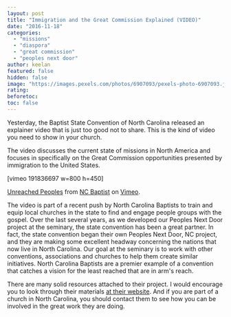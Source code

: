 ```yaml
---
layout: post
title: "Immigration and the Great Commission Explained (VIDEO)"
date: "2016-11-18"
categories: 
  - "missions"
  - "diaspora"
  - "great commission"
  - "peoples next door"
author: keelan
featured: false
hidden: false
image: "https://images.pexels.com/photos/6907093/pexels-photo-6907093.jpeg?auto=compress&cs=tinysrgb&w=1260&h=750&dpr=1"
rating:
beforetoc:
toc: false
---
```


Yesterday, the Baptist State Convention of North Carolina released an explainer video that is just too good not to share. This is the kind of video you need to show in your church.

The video discusses the current state of missions in North America and focuses in specifically on the Great Commission opportunities presented by immigration to the United States.

\[vimeo 191836697 w=800 h=450\]

[Unreached Peoples](https://vimeo.com/191836697) from [NC Baptist](https://vimeo.com/ncbaptist) on [Vimeo](https://vimeo.com).

The video is part of a recent push by North Carolina Baptists to train and equip local churches in the state to find and engage people groups with the gospel. Over the last several years, as we developed our Peoples Next Door project at the seminary, the state convention has been a great partner. In fact, the state convention began their own Peoples Next Door, NC project, and they are making some excellent headway concerning the nations that now live in North Carolina. Our goal at the seminary is to work with other conventions, associations and churches to help them create similar initiatives. North Carolina Baptists are a premier example of a convention that catches a vision for the least reached that are in arm's reach.

There are many solid resources attached to their project. I would encourage you to look through their materials [at their website](http://www.ncbaptist.org/index.php?id=1848). And if you are part of a church in North Carolina, you should contact them to see how you can be involved in the great work they are doing.
